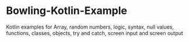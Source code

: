 # Bowling-Kotlin-Example
Kotlin examples for Array, random numbers, logic, syntax, null values, functions, classes, objects, try and catch, screen input and screen output
